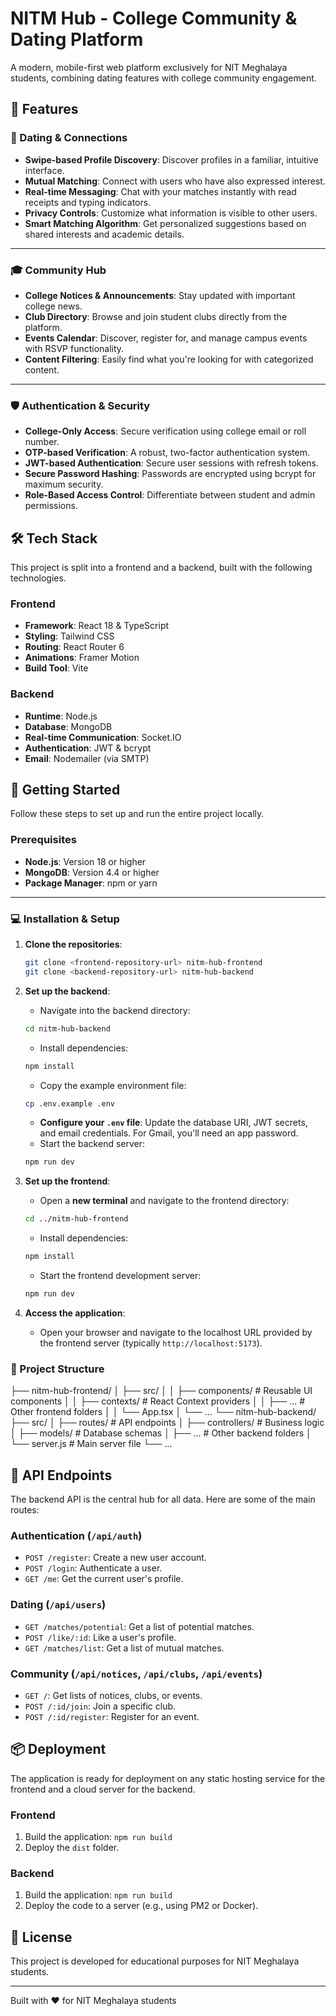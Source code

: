 # NITM Hub - College Community & Dating Platform

A modern, mobile-first web platform exclusively for NIT Meghalaya students, combining dating features with college community engagement.

## 🌟 Features

### 💖 Dating & Connections
- **Swipe-based Profile Discovery**: Discover profiles in a familiar, intuitive interface.
- **Mutual Matching**: Connect with users who have also expressed interest.
- **Real-time Messaging**: Chat with your matches instantly with read receipts and typing indicators.
- **Privacy Controls**: Customize what information is visible to other users.
- **Smart Matching Algorithm**: Get personalized suggestions based on shared interests and academic details.

---

### 🎓 Community Hub
- **College Notices & Announcements**: Stay updated with important college news.
- **Club Directory**: Browse and join student clubs directly from the platform.
- **Events Calendar**: Discover, register for, and manage campus events with RSVP functionality.
- **Content Filtering**: Easily find what you're looking for with categorized content.

---

### 🛡️ Authentication & Security
- **College-Only Access**: Secure verification using college email or roll number.
- **OTP-based Verification**: A robust, two-factor authentication system.
- **JWT-based Authentication**: Secure user sessions with refresh tokens.
- **Secure Password Hashing**: Passwords are encrypted using bcrypt for maximum security.
- **Role-Based Access Control**: Differentiate between student and admin permissions.

## 🛠️ Tech Stack

This project is split into a frontend and a backend, built with the following technologies.

### Frontend
- **Framework**: React 18 & TypeScript
- **Styling**: Tailwind CSS
- **Routing**: React Router 6
- **Animations**: Framer Motion
- **Build Tool**: Vite

### Backend
- **Runtime**: Node.js
- **Database**: MongoDB
- **Real-time Communication**: Socket.IO
- **Authentication**: JWT & bcrypt
- **Email**: Nodemailer (via SMTP)

## 🚀 Getting Started

Follow these steps to set up and run the entire project locally.

### Prerequisites
- **Node.js**: Version 18 or higher
- **MongoDB**: Version 4.4 or higher
- **Package Manager**: npm or yarn

---

### 💻 Installation & Setup

1.  **Clone the repositories**:
    ```bash
    git clone <frontend-repository-url> nitm-hub-frontend
    git clone <backend-repository-url> nitm-hub-backend
    ```

2.  **Set up the backend**:
    - Navigate into the backend directory:
    ```bash
    cd nitm-hub-backend
    ```
    - Install dependencies:
    ```bash
    npm install
    ```
    - Copy the example environment file:
    ```bash
    cp .env.example .env
    ```
    - **Configure your `.env` file**: Update the database URI, JWT secrets, and email credentials. For Gmail, you'll need an app password.
    - Start the backend server:
    ```bash
    npm run dev
    ```

3.  **Set up the frontend**:
    - Open a **new terminal** and navigate to the frontend directory:
    ```bash
    cd ../nitm-hub-frontend
    ```
    - Install dependencies:
    ```bash
    npm install
    ```
    - Start the frontend development server:
    ```bash
    npm run dev
    ```

4.  **Access the application**:
    - Open your browser and navigate to the localhost URL provided by the frontend server (typically `http://localhost:5173`).

### 📁 Project Structure
├── nitm-hub-frontend/
│   ├── src/
│   │   ├── components/       # Reusable UI components
│   │   ├── contexts/         # React Context providers
│   │   ├── ...               # Other frontend folders
│   │   └── App.tsx
│   └── ...
└── nitm-hub-backend/
    ├── src/
    │   ├── routes/           # API endpoints
    │   ├── controllers/      # Business logic
    │   ├── models/           # Database schemas
    │   ├── ...               # Other backend folders
    │   └── server.js         # Main server file
    └── ...
## 📜 API Endpoints

The backend API is the central hub for all data. Here are some of the main routes:

### Authentication (`/api/auth`)
- `POST /register`: Create a new user account.
- `POST /login`: Authenticate a user.
- `GET /me`: Get the current user's profile.

### Dating (`/api/users`)
- `GET /matches/potential`: Get a list of potential matches.
- `POST /like/:id`: Like a user's profile.
- `GET /matches/list`: Get a list of mutual matches.

### Community (`/api/notices`, `/api/clubs`, `/api/events`)
- `GET /`: Get lists of notices, clubs, or events.
- `POST /:id/join`: Join a specific club.
- `POST /:id/register`: Register for an event.

## 📦 Deployment

The application is ready for deployment on any static hosting service for the frontend and a cloud server for the backend.

### Frontend
1.  Build the application: `npm run build`
2.  Deploy the `dist` folder.

### Backend
1.  Build the application: `npm run build`
2.  Deploy the code to a server (e.g., using PM2 or Docker).

## 📄 License

This project is developed for educational purposes for NIT Meghalaya students.

---

Built with ❤️ for NIT Meghalaya students
